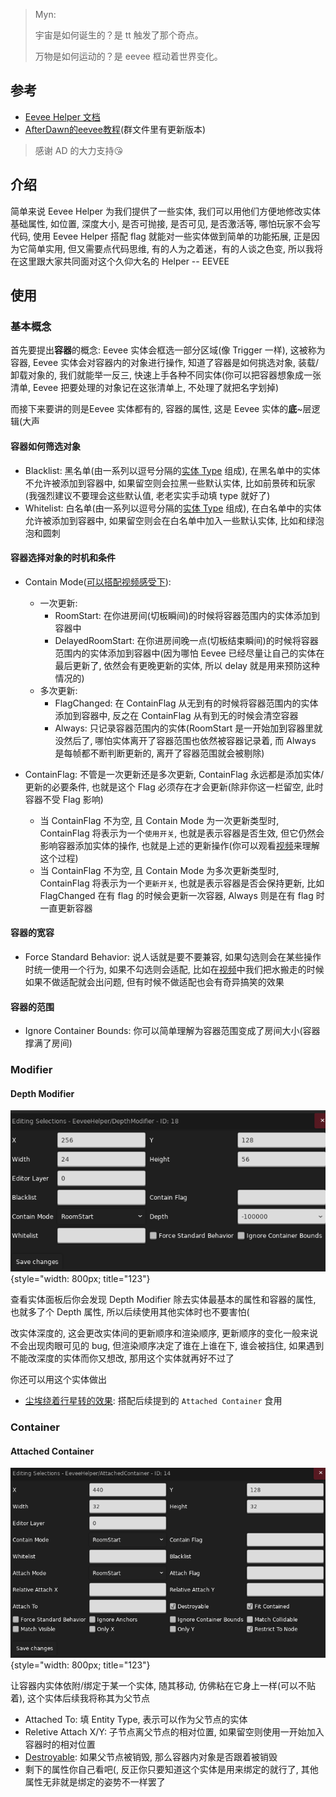 > Myn:
>
> 宇宙是如何诞生的？是 tt 触发了那个奇点。
>
> 万物是如何运动的？是 eevee 框动着世界变化。

## 参考

* [Eevee Helper 文档](https://gamebanana.com/mods/53765)
* [AfterDawn的eevee教程](../../assets/mappings/useful_helpers/eevee/AfterDawn的eevee教程.docx)(群文件里有更新版本)

> 感谢 AD 的大力支持😘

## 介绍

简单来说 Eevee Helper 为我们提供了一些实体, 我们可以用他们方便地修改实体基础属性, 如位置, 深度大小, 是否可抛接, 是否可见, 是否激活等, 哪怕玩家不会写代码, 使用 Eevee Helper 搭配 flag 就能对一些实体做到简单的功能拓展, 正是因为它简单实用, 但又需要点代码思维, 有的人为之着迷，有的人谈之色变, 所以我将在这里跟大家共同面对这个久仰大名的 Helper -- EEVEE

## 使用

### 基本概念

首先要提出**容器**的概念: Eevee 实体会框选一部分区域(像 Trigger 一样), 这被称为容器, Eevee 实体会对容器内的对象进行操作, 知道了容器是如何挑选对象, 装载/卸载对象的, 我们就能举一反三, 快速上手各种不同实体(你可以把容器想象成一张清单, Eevee 把要处理的对象记在这张清单上, 不处理了就把名字划掉)

而接下来要讲的则是Eevee 实体都有的, 容器的属性, 这是 Eevee 实体的**底**~层逻辑(大声

#### 容器如何筛选对象

* Blacklist: 黑名单(由一系列以逗号分隔的[实体 Type](../loenn/faq.md#type) 组成), 在黑名单中的实体不允许被添加到容器中, 如果留空则会拉黑一些默认实体, 比如前景砖和玩家(我强烈建议不要理会这些默认值, 老老实实手动填 type 就好了)
* Whitelist: 白名单(由一系列以逗号分隔的[实体 Type](../loenn/faq.md#type) 组成), 在白名单中的实体允许被添加到容器中, 如果留空则会在白名单中加入一些默认实体, 比如和绿泡泡和圆刺

#### 容器选择对象的时机和条件

* Contain Mode([可以搭配视频感受下](https://www.bilibili.com/video/BV1kR8jzyExm)): 
    * 一次更新:
        * RoomStart: 在你进房间(切板瞬间)的时候将容器范围内的实体添加到容器中 
        * DelayedRoomStart: 在你进房间晚一点(切板结束瞬间)的时候将容器范围内的实体添加到容器中(因为哪怕 Eevee 已经尽量让自己的实体在最后更新了, 依然会有更晚更新的实体, 所以 delay 就是用来预防这种情况的)
    * 多次更新:
        * FlagChanged: 在 ContainFlag 从无到有的时候将容器范围内的实体添加到容器中, 反之在 ContainFlag 从有到无的时候会清空容器
        * Always: 只记录容器范围内的实体(RoomStart 是一开始加到容器里就没然后了, 哪怕实体离开了容器范围也依然被容器记录着, 而 Always 是每帧都不断判断更新的, 离开了容器范围就会被剔除)


* ContainFlag: 不管是一次更新还是多次更新, ContainFlag 永远都是添加实体/更新的必要条件, 也就是这个 Flag 必须存在才会更新(除非你这一栏留空, 此时容器不受 Flag 影响)
    * 当 ContainFlag 不为空, 且 Contain Mode 为一次更新类型时, ContainFlag 将表示为一个`使用开关`, 也就是表示容器是否生效, 但它仍然会影响容器添加实体的操作, 也就是上述的更新操作(你可以观看[视频](https://www.bilibili.com/video/BV1kR8jzyEhv)来理解这个过程)
    * 当 ContainFlag 不为空, 且 Contain Mode 为多次更新类型时, ContainFlag 将表示为一个`更新开关`, 也就是表示容器是否会保持更新, 比如 FlagChanged 在有 flag 的时候会更新一次容器, Always 则是在有 flag 时一直更新容器

#### 容器的宽容

* Force Standard Behavior: 说人话就是要不要兼容, 如果勾选则会在某些操作时统一使用一个行为, 如果不勾选则会适配, 比如在[视频](https://www.bilibili.com/video/BV1kR8jzyEwV)中我们把水搬走的时候如果不做适配就会出问题, 但有时候不做适配也会有奇异搞笑的效果
  
#### 容器的范围

* Ignore Container Bounds: 你可以简单理解为容器范围变成了房间大小(容器撑满了房间)


### Modifier

#### Depth Modifier

![depth_modifier_panel](../../assets/mappings/useful_helpers/eevee/depth_modifier_panel.png){style="width: 800px; title="123"}

查看实体面板后你会发现 Depth Modifier 除去实体最基本的属性和容器的属性, 也就多了个 Depth 属性, 所以后续使用其他实体时也不要害怕(

改实体深度的, 这会更改实体间的更新顺序和渲染顺序, 更新顺序的变化一般来说不会出现肉眼可见的 bug,
但渲染顺序决定了谁在上谁在下, 谁会被挡住, 如果遇到不能改深度的实体而你又想改, 那用这个实体就再好不过了

你还可以用这个实体做出

* [尘埃绕着行星转的效果](https://www.bilibili.com/video/BV1rR8jzyEQa): 搭配后续提到的 `Attached Container` 食用

### Container

#### Attached Container

![attached_container_panel](../../assets/mappings/useful_helpers/eevee/attached_container_panel.png){style="width: 800px; title="123"}

让容器内实体依附/绑定于某一个实体, 随其移动, 仿佛粘在它身上一样(可以不贴着), 这个实体后续我将称其为父节点

* Attached To: 填 Entity Type, 表示可以作为父节点的实体
* Reletive Attach X/Y: 子节点离父节点的相对位置, 如果留空则使用一开始加入容器时的相对位置
* [Destroyable](https://www.bilibili.com/video/BV11U8jzUEAZ/): 如果父节点被销毁, 那么容器内对象是否跟着被销毁
* 剩下的属性你自己看吧(, 反正你只要知道这个实体是用来绑定的就行了, 其他属性无非就是绑定的姿势不一样罢了
